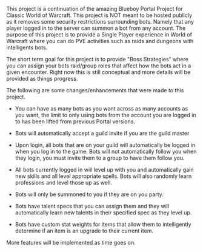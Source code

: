 This project is a continuation of the amazing Blueboy Portal Project for Classic World of Warcraft. This project is NOT meant to be hosted publicly as it removes some security restrictions surrounding bots. Namely that any player logged in to the server can summon a bot from any account. The purpose of this project is to provide a Single Player experience in World of Warcraft where you can do PVE activities such as raids and dungeons with intelligents bots.

The short term goal for this project is to provide "Boss Strategies" where you can assign your bots raid/group roles that affect how the bots act in a given encounter. Right now this is still conceptual and more details will be provided as things progress.

The following are some changes/enhancements that were made to this project.

- You can have as many bots as you want across as many accounts as you want, the limit to only using bots from the account you are logged in to has been lifted from previous Portal versions.

- Bots will automatically accept a guild invite if you are the guild master

- Upon login, all bots that are on your guild will automatically be logged in when you log in to the game. Bots will not automatically follow you when they login, you must invite them to a group to have them follow you.

- All bots currently logged in will level up with you and automatically gain new skills and all level appropriate spells. Bots will also randomly learn professions and level those up as well.

- Bots will only be summoned to you if they are on you party.

- Bots have talent specs that you can assign them and they will automatically learn new talents in their specified spec as they level up.

- Bots have custom stat weights for items that allow them to intelligently determine if an item is an upgrade to their current item.

More features will be implemented as time goes on.
